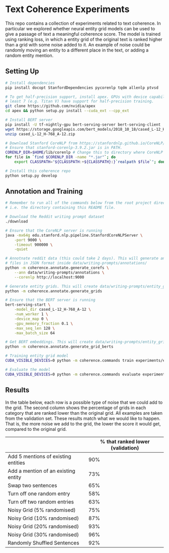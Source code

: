 # Text Coherence Experiments

This repo contains a collection of experiments related to text coherence.
In particular we explored whether neural entity grid models can be used
to give a passage of text a meaningful coherence score. The model is trained
using ranking loss, in which a entity grid of the original text is ranked
higher than a grid with some noise added to it. An example of noise could be
randomly moving an entity to a different place in the text, or adding a random
entity mention.

## Setting Up

```sh
# Install dependencies
pip install docopt StanfordDependencies pycorenlp tqdm allenlp ptvsd

# To get half-precision support, install apex. GPUs with device capability at
# least 7 (e.g. Titan V) have support for half-precision training.
git clone https://github.com/nvidia/apex
cd apex && python setup.py install --cuda_ext --cpp_ext

# Install BERT server
pip install -U tf-nightly-gpu bert-serving-server bert-serving-client
wget https://storage.googleapis.com/bert_models/2018_10_18/cased_L-12_H-768_A-12.zip
unzip cased_L-12_H-768_A-12.zip

# Download Stanford CoreNLP from https://stanfordnlp.github.io/CoreNLP/index.html
# Ensure that stanford-corenlp-3.9.2.jar is in PATH.
CORENLP_DIR=$HOME/lib/corenlp # Change this to directory where CoreNLP is installed
for file in `find $CORENLP_DIR -name "*.jar"`; do
    export CLASSPATH="${CLASSPATH:+${CLASSPATH}:}`realpath $file`"; done

# Install this coherence repo
python setup.py develop
```

## Annotation and Training

```sh
# Remember to run all of the commands below from the root project directory,
# i.e. the directory containing this README file.

# Download the Reddit writing prompt dataset
./download

# Ensure that the CoreNLP server is running
java -mx64g edu.stanford.nlp.pipeline.StanfordCoreNLPServer \
    -port 9000 \
    -timeout 900000 \
    -quiet

# Annotnate reddit data (this could take 2 days). This will generate annotation
# files in JSON format inside data/writing-prompts/annotations/
python -m coherence.annotate.generate_corefs \
    --ann data/writing-prompts/annotations \
    --corenlp http://localhost:9000

# Generate entity grids. This will create data/writing-prompts/entity_grids.pkl
python -m coherence.annotate.generate_grids

# Ensure that the BERT server is running
bert-serving-start \
    -model_dir cased_L-12_H-768_A-12 \
    -num_worker 1 \
    -device_map 0 \
    -gpu_memory_fraction 0.1 \
    -max_seq_len 128 \
    -max_batch_size 64

# Get BERT embeddings. This will create data/writing-prompts/entity_grids_with_embeds.pkl
python -m coherence.annotate.generate_grid_berts

# Training entity grid model
CUDA_VISIBLE_DEVICES=0 python -m coherence.commands train experiments/entity_grid_ranking/config.yaml -fb

# Evaluate the model
CUDA_VISIBLE_DEVICES=0 python -m coherence.commands evaluate experiments/entity_grid_ranking/model.tar.gz
```

## Results

In the table below, each row is a possible type of noise that we could add to
the grid. The second column shows the percentage of grids in each category that
are ranked lower than the original grid. All examples are taken from the
validation set. These results match what we would like to happen. That is,
the more noise we add to the grid, the lower the score it would get, compared
to the original grid.

|                                     | % that ranked lower (validation) |
| ----------------------------------- | -------------------------------- |
| Add 5 mentions of existing entities | 90%                              |
| Add a mention of an existing entity | 73%                              |
| Swap two sentences                  | 65%                              |
| Turn off one random entry           | 58%                              |
| Turn off two random entries         | 63%                              |
| Noisy Grid (5% randomised)          | 75%                              |
| Noisy Grid (10% randomised)         | 87%                              |
| Noisy Grid (20% randomised)         | 93%                              |
| Noisy Grid (30% randomised)         | 96%                              |
| Randomly Shuffled Sentences         | 92%                              |
